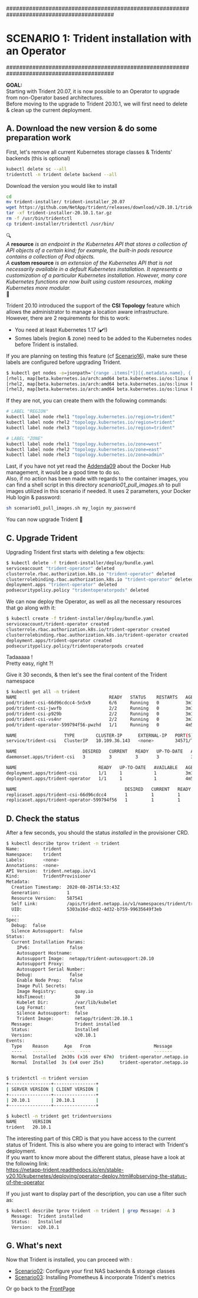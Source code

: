 #########################################################################################
# SCENARIO 1: Trident installation with an Operator
#########################################################################################

**GOAL:**  
Starting with Trident 20.07, it is now possible to an Operator to upgrade from non-Operator based architectures.  
Before moving to the upgrade to Trident 20.10.1, we will first need to delete & clean up the current deployment.  

## A. Download the new version & do some preparation work

First, let's remove all current Kubernetes storage classes & Tridents' backends (this is optional)

```bash
kubectl delete sc --all
tridentctl -n trident delete backend --all
```

Download the version you would like to install

```bash
cd
mv trident-installer/ trident-installer_20.07
wget https://github.com/NetApp/trident/releases/download/v20.10.1/trident-installer-20.10.1.tar.gz
tar -xf trident-installer-20.10.1.tar.gz
rm -f /usr/bin/tridentctl
cp trident-installer/tridentctl /usr/bin/
```

:mag:  
*A* **resource** *is an endpoint in the Kubernetes API that stores a collection of API objects of a certain kind; for example, the built-in pods resource contains a collection of Pod objects.*  
*A* **custom resource** *is an extension of the Kubernetes API that is not necessarily available in a default Kubernetes installation. It represents a customization of a particular Kubernetes installation. However, many core Kubernetes functions are now built using custom resources, making Kubernetes more modular.*  
:mag_right:  

Trident 20.10 introduced the support of the **CSI Topology** feature which allows the administrator to manage a location aware infrastructure.  
However, there are 2 requirements for this to work:

- You need at least Kubernetes 1.17 (:heavy_check_mark:!)  
- Somes labels (region & zone) need to be added to the Kubernetes nodes before Trident is installed.

If you are planning on testing this feature (cf [Scenario16](../../Scenario16)), make sure these labels are configured before upgrading Trident.  

```bash
$ kubectl get nodes -o=jsonpath='{range .items[*]}[{.metadata.name}, {.metadata.labels}]{"\n"}{end}' | grep "topology.kubernetes.io"
[rhel1, map[beta.kubernetes.io/arch:amd64 beta.kubernetes.io/os:linux kubernetes.io/arch:amd64 kubernetes.io/hostname:rhel1 kubernetes.io/os:linux topology.kubernetes.io/region:trident topology.kubernetes.io/zone:west]]
[rhel2, map[beta.kubernetes.io/arch:amd64 beta.kubernetes.io/os:linux kubernetes.io/arch:amd64 kubernetes.io/hostname:rhel2 kubernetes.io/os:linux topology.kubernetes.io/region:trident topology.kubernetes.io/zone:east]]
[rhel3, map[beta.kubernetes.io/arch:amd64 beta.kubernetes.io/os:linux kubernetes.io/arch:amd64 kubernetes.io/hostname:rhel3 kubernetes.io/os:linux node-role.kubernetes.io/master: topology.kubernetes.io/region:trident topology.kubernetes.io/zone:admin]]
```

If they are not, you can create them with the following commands:

```bash
# LABEL "REGION"
kubectl label node rhel1 "topology.kubernetes.io/region=trident"
kubectl label node rhel2 "topology.kubernetes.io/region=trident"
kubectl label node rhel3 "topology.kubernetes.io/region=trident"

# LABEL "ZONE"
kubectl label node rhel1 "topology.kubernetes.io/zone=west"
kubectl label node rhel2 "topology.kubernetes.io/zone=east"
kubectl label node rhel3 "topology.kubernetes.io/zone=admin"
```

Last, if you have not yet read the [Addenda09](../../../Addendum/Addenda09) about the Docker Hub management, it would be a good time to do so.  
Also, if no action has been made with regards to the container images, you can find a shell script in this directory _scenario01_pull_images.sh_ to pull images utilized in this scenario if needed. It uses 2 parameters, your Docker Hub login & password:

```bash
sh scenario01_pull_images.sh my_login my_password
```


You can now upgrade Trident :trident:  

## C. Upgrade Trident

Upgrading Trident first starts with deleting a few objects:

```bash
$ kubectl delete -f trident-installer/deploy/bundle.yaml
serviceaccount "trident-operator" deleted
clusterrole.rbac.authorization.k8s.io "trident-operator" deleted
clusterrolebinding.rbac.authorization.k8s.io "trident-operator" deleted
deployment.apps "trident-operator" deleted
podsecuritypolicy.policy "tridentoperatorpods" deleted
```

We can now deploy the Operator, as well as all the necessary resources that go along with it:

```bash
$ kubectl create -f trident-installer/deploy/bundle.yaml
serviceaccount/trident-operator created
clusterrole.rbac.authorization.k8s.io/trident-operator created
clusterrolebinding.rbac.authorization.k8s.io/trident-operator created
deployment.apps/trident-operator created
podsecuritypolicy.policy/tridentoperatorpods created
```

Tadaaaaa !  
Pretty easy, right ?!  

Give it 30 seconds, & then let's see the final content of the Trident namespace

```bash
$ kubectl get all -n trident
NAME                                   READY   STATUS    RESTARTS   AGE
pod/trident-csi-66d96cdcc4-5n5x9       6/6     Running   0          3m15s
pod/trident-csi-jwvfb                  2/2     Running   0          3m15s
pod/trident-csi-p929b                  2/2     Running   0          3m15s
pod/trident-csi-vs4nr                  2/2     Running   0          3m15s
pod/trident-operator-599794f56-pwzhd   1/1     Running   0          4m50s

NAME                  TYPE        CLUSTER-IP      EXTERNAL-IP   PORT(S)              AGE
service/trident-csi   ClusterIP   10.109.36.143   <none>        34571/TCP,9220/TCP   3m16s

NAME                         DESIRED   CURRENT   READY   UP-TO-DATE   AVAILABLE   NODE SELECTOR                                     AGE
daemonset.apps/trident-csi   3         3         3       3            3           kubernetes.io/arch=amd64,kubernetes.io/os=linux   3m15s

NAME                               READY   UP-TO-DATE   AVAILABLE   AGE
deployment.apps/trident-csi        1/1     1            1           3m15s
deployment.apps/trident-operator   1/1     1            1           4m50s

NAME                                         DESIRED   CURRENT   READY   AGE
replicaset.apps/trident-csi-66d96cdcc4       1         1         1       3m15s
replicaset.apps/trident-operator-599794f56   1         1         1       4m50s
```

## D. Check the status

After a few seconds, you should the status _installed_ in the provisioner CRD.

```bash
$ kubectl describe tprov trident -n trident
Name:         trident
Namespace:    trident
Labels:       <none>
Annotations:  <none>
API Version:  trident.netapp.io/v1
Kind:         TridentProvisioner
Metadata:
  Creation Timestamp:  2020-08-26T14:53:43Z
  Generation:          1
  Resource Version:    587541
  Self Link:           /apis/trident.netapp.io/v1/namespaces/trident/tridentprovisioners/trident
  UID:                 5303a16d-db32-4d32-b759-99635649f3eb
  ...
Spec:
  Debug:  false
  Silence Autosupport:  false
Status:
  Current Installation Params:
    IPv6:               false
    Autosupport Hostname:
    Autosupport Image:  netapp/trident-autosupport:20.10
    Autosupport Proxy:
    Autosupport Serial Number:
    Debug:              false
    Enable Node Prep:   false
    Image Pull Secrets:
    Image Registry:       quay.io
    k8sTimeout:           30
    Kubelet Dir:          /var/lib/kubelet
    Log Format:           text
    Silence Autosupport:  false
    Trident Image:        netapp/trident:20.10.1
  Message:                Trident installed
  Status:                 Installed
  Version:                v20.10.1
Events:
  Type    Reason      Age   From                        Message
  ----    ------      ----  ----                        -------
  Normal  Installed  2m30s (x16 over 67m)  trident-operator.netapp.io  Trident installed
  Normal  Installed  3s (x4 over 25s)      trident-operator.netapp.io  Trident installed


$ tridentctl -n trident version
+----------------+----------------+
| SERVER VERSION | CLIENT VERSION |
+----------------+----------------+
| 20.10.1        | 20.10.1        |
+----------------+----------------+

$ kubectl -n trident get tridentversions
NAME      VERSION
trident   20.10.1
```

The interesting part of this CRD is that you have access to the current status of Trident.
This is also where you are going to interact with Trident's deployment.  
If you want to know more about the different status, please have a look at the following link:  
https://netapp-trident.readthedocs.io/en/stable-v20.10/kubernetes/deploying/operator-deploy.html#observing-the-status-of-the-operator  
  
If you just want to display part of the description, you can use a filter such as:

```bash
$ kubectl describe tprov trident -n trident | grep Message: -A 3
  Message:  Trident installed
  Status:   Installed
  Version:  v20.10.1
```

## G. What's next

Now that Trident is installed, you can proceed with :  

- [Scenario02](../../Scenario02):  Configure your first NAS backends & storage classes  
- [Scenario03](../../Scenario03):  Installing Prometheus & incorporate Trident's metrics  

Or go back to the [FrontPage](https://github.com/YvosOnTheHub/LabNetApp)